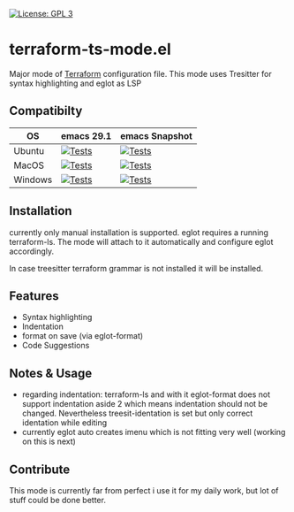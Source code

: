 [![License: GPL 3](https://img.shields.io/badge/license-GPL_3-green.svg)](http://www.gnu.org/licenses/gpl-3.0.txt)  

# terraform-ts-mode.el

Major mode of [Terraform](http://www.terraform.io/) configuration file. This mode uses Tresitter for syntax highlighting and eglot as LSP

## Compatibilty

OS | emacs 29.1 | emacs Snapshot
--- | --- | ---
Ubuntu | [![Tests](https://github.com/kgrotel/terraform-ts-mode/actions/workflows/tests.yml/badge.svg?branch=main)](https://github.com/kgrotel/terraform-ts-mode/actions/workflows/tests.yml)  | [![Tests](https://github.com/kgrotel/terraform-ts-mode/actions/workflows/tests.yml/badge.svg?branch=main)](https://github.com/kgrotel/terraform-ts-mode/actions/workflows/tests.yml) 
MacOS | [![Tests](https://github.com/kgrotel/terraform-ts-mode/actions/workflows/tests.yml/badge.svg?branch=main)](https://github.com/kgrotel/terraform-ts-mode/actions/workflows/tests.yml)  | [![Tests](https://github.com/kgrotel/terraform-ts-mode/actions/workflows/tests.yml/badge.svg?branch=main)](https://github.com/kgrotel/terraform-ts-mode/actions/workflows/tests.yml) 
Windows | [![Tests](https://github.com/kgrotel/terraform-ts-mode/actions/workflows/tests.yml/badge.svg?branch=main)](https://github.com/kgrotel/terraform-ts-mode/actions/workflows/tests.yml)  | [![Tests](https://github.com/kgrotel/terraform-ts-mode/actions/workflows/tests.yml/badge.svg?branch=main)](https://github.com/kgrotel/terraform-ts-mode/actions/workflows/tests.yml) 

## Installation

currently only manual installation is supported. eglot requires a running terraform-ls. The mode will attach to it automatically and configure eglot accordingly.

In case treesitter terraform grammar is not installed it will be installed.

## Features

- Syntax highlighting
- Indentation
- format on save (via eglot-format)
- Code Suggestions

## Notes & Usage

- regarding indentation: terraform-ls and with it eglot-format does not support indentation aside 2 which means indentation should not be changed. Nevertheless treesit-identation is set but only correct identation while editing
- currently eglot auto creates imenu which is not fitting very well (working on this is next)

## Contribute

This mode is currently far from perfect i use it for my daily work, but lot of stuff could be done better. 



